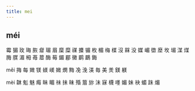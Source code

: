 ```yaml
---
title: mei
---
```


## méi
霉
猸
玫
珻
脄
睂
瑂
眉
穈
糜
禖
攗
镅
枚
楣
梅
楳
沒
槑
没
媒
嵋
徾
塺
坆
堳
湈
煤
脢
腜
湄
栂
苺
葿
酶
莓
鎇
郿
黴
鹛
鶥
鋂










měi
挴
每
嬍
镁
媄
嵄
媺
燘
黣
凂
浼
渼
毎
美
羙
鎂
躾





mèi
韎
鬽
魅
痗
眛
睸
祙
抺
昧
殙
篃
旀
沬
寐
櫗
嚜
媚
妹
袂
蝞
跊
煝
